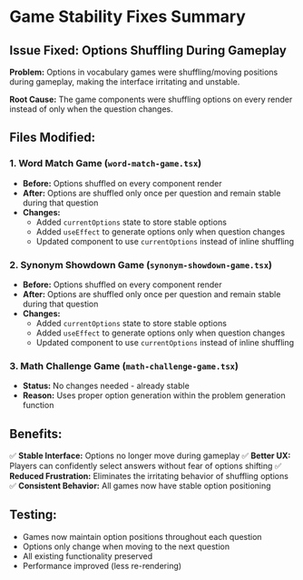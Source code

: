 # Game Stability Fixes Summary

## Issue Fixed: Options Shuffling During Gameplay

**Problem:** Options in vocabulary games were shuffling/moving positions during gameplay, making the interface irritating and unstable.

**Root Cause:** The game components were shuffling options on every render instead of only when the question changes.

## Files Modified:

### 1. Word Match Game (`word-match-game.tsx`)
- **Before:** Options shuffled on every component render
- **After:** Options are shuffled only once per question and remain stable during that question
- **Changes:**
  - Added `currentOptions` state to store stable options
  - Added `useEffect` to generate options only when question changes
  - Updated component to use `currentOptions` instead of inline shuffling

### 2. Synonym Showdown Game (`synonym-showdown-game.tsx`)
- **Before:** Options shuffled on every component render
- **After:** Options are shuffled only once per question and remain stable during that question
- **Changes:**
  - Added `currentOptions` state to store stable options
  - Added `useEffect` to generate options only when question changes
  - Updated component to use `currentOptions` instead of inline shuffling

### 3. Math Challenge Game (`math-challenge-game.tsx`)
- **Status:** No changes needed - already stable
- **Reason:** Uses proper option generation within the problem generation function

## Benefits:
✅ **Stable Interface:** Options no longer move during gameplay
✅ **Better UX:** Players can confidently select answers without fear of options shifting
✅ **Reduced Frustration:** Eliminates the irritating behavior of shuffling options
✅ **Consistent Behavior:** All games now have stable option positioning

## Testing:
- Games now maintain option positions throughout each question
- Options only change when moving to the next question
- All existing functionality preserved
- Performance improved (less re-rendering)